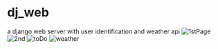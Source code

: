 # dj_web
a django web server with user identification and weather api
![1stPage](https://user-images.githubusercontent.com/100057470/210188682-31aa44eb-6958-4fc9-a7be-1f9cf99257fe.png)
![2nd](https://user-images.githubusercontent.com/100057470/210188685-fadca843-2124-4a7f-87cf-0fff18d62e06.png)
![toDo](https://user-images.githubusercontent.com/100057470/210188686-9c0c0d71-8639-40b3-991a-09e937c36500.png)
![weather](https://user-images.githubusercontent.com/100057470/210188687-843589f1-1898-4fd2-b677-dd16b48bc49f.png)
